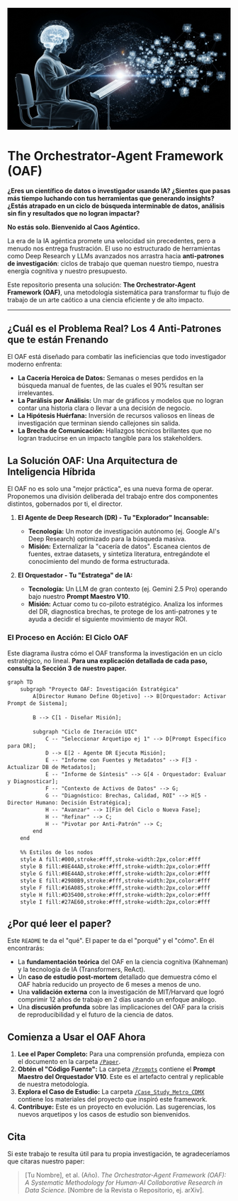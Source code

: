 
![Banner](resources/graph_human.png)

# The Orchestrator-Agent Framework (OAF)

**¿Eres un científico de datos o investigador usando IA? ¿Sientes que pasas más tiempo luchando con tus herramientas que generando insights? ¿Estás atrapado en un ciclo de búsqueda interminable de datos, análisis sin fin y resultados que no logran impactar?**

**No estás solo. Bienvenido al Caos Agéntico.**

La era de la IA agéntica promete una velocidad sin precedentes, pero a menudo nos entrega frustración. El uso no estructurado de herramientas como Deep Research y LLMs avanzados nos arrastra hacia **anti-patrones de investigación**: ciclos de trabajo que queman nuestro tiempo, nuestra energía cognitiva y nuestro presupuesto.

Este repositorio presenta una solución: **The Orchestrator-Agent Framework (OAF)**, una metodología sistemática para transformar tu flujo de trabajo de un arte caótico a una ciencia eficiente y de alto impacto.

---

## ¿Cuál es el Problema Real? Los 4 Anti-Patrones que te están Frenando

El OAF está diseñado para combatir las ineficiencias que todo investigador moderno enfrenta:

-   **La Cacería Heroica de Datos:** Semanas o meses perdidos en la búsqueda manual de fuentes, de las cuales el 90% resultan ser irrelevantes.
-   **La Parálisis por Análisis:** Un mar de gráficos y modelos que no logran contar una historia clara o llevar a una decisión de negocio.
-   **La Hipótesis Huérfana:** Inversión de recursos valiosos en líneas de investigación que terminan siendo callejones sin salida.
-   **La Brecha de Comunicación:** Hallazgos técnicos brillantes que no logran traducirse en un impacto tangible para los stakeholders.

## La Solución OAF: Una Arquitectura de Inteligencia Híbrida

El OAF no es solo una "mejor práctica", es una nueva forma de operar. Proponemos una división deliberada del trabajo entre dos componentes distintos, gobernados por ti, el director.

1.  **El Agente de Deep Research (DR) - Tu "Explorador" Incansable:**
    -   **Tecnología:** Un motor de investigación autónomo (ej. Google AI's Deep Research) optimizado para la búsqueda masiva.
    -   **Misión:** Externalizar la "cacería de datos". Escanea cientos de fuentes, extrae datasets, y sintetiza literatura, entregándote el conocimiento del mundo de forma estructurada.

2.  **El Orquestador - Tu "Estratega" de IA:**
    -   **Tecnología:** Un LLM de gran contexto (ej. Gemini 2.5 Pro) operando bajo nuestro **Prompt Maestro V10**.
    -   **Misión:** Actuar como tu co-piloto estratégico. Analiza los informes del DR, diagnostica brechas, te protege de los anti-patrones y te ayuda a decidir el siguiente movimiento de mayor ROI.

### El Proceso en Acción: El Ciclo OAF

Este diagrama ilustra cómo el OAF transforma la investigación en un ciclo estratégico, no lineal. **Para una explicación detallada de cada paso, consulta la Sección 3 de nuestro paper.**

```mermaid
graph TD
    subgraph "Proyecto OAF: Investigación Estratégica"
        A[Director Humano Define Objetivo] --> B[Orquestador: Activar Prompt de Sistema];
        
        B --> C[1 - Diseñar Misión];
        
        subgraph "Ciclo de Iteración UIC"
            C -- "Seleccionar Arquetipo ej 1" --> D[Prompt Específico para DR];
            D --> E[2 - Agente DR Ejecuta Misión];
            E -- "Informe con Fuentes y Metadatos" --> F[3 - Actualizar DB de Metadatos];
            E -- "Informe de Síntesis" --> G[4 - Orquestador: Evaluar y Diagnosticar];
            F -- "Contexto de Activos de Datos" --> G;
            G -- "Diagnóstico: Brechas, Calidad, ROI" --> H[5 - Director Humano: Decisión Estratégica];
            H -- "Avanzar" --> I[Fin del Ciclo o Nueva Fase];
            H -- "Refinar" --> C;
            H -- "Pivotar por Anti-Patrón" --> C;
        end
    end

    %% Estilos de los nodos
    style A fill:#000,stroke:#fff,stroke-width:2px,color:#fff
    style B fill:#8E44AD,stroke:#fff,stroke-width:2px,color:#fff
    style G fill:#8E44AD,stroke:#fff,stroke-width:2px,color:#fff
    style E fill:#2980B9,stroke:#fff,stroke-width:2px,color:#fff
    style F fill:#16A085,stroke:#fff,stroke-width:2px,color:#fff
    style H fill:#D35400,stroke:#fff,stroke-width:2px,color:#fff
    style I fill:#27AE60,stroke:#fff,stroke-width:2px,color:#fff
```

## ¿Por qué leer el paper?

Este `README` te da el "qué". El paper te da el "porqué" y el "cómo". En él encontrarás:

-   La **fundamentación teórica** del OAF en la ciencia cognitiva (Kahneman) y la tecnología de IA (Transformers, ReAct).
-   Un **caso de estudio post-mortem** detallado que demuestra cómo el OAF habría reducido un proyecto de 6 meses a menos de uno.
-   Una **validación externa** con la investigación de MIT/Harvard que logró comprimir 12 años de trabajo en 2 días usando un enfoque análogo.
-   Una **discusión profunda** sobre las implicaciones del OAF para la crisis de reproducibilidad y el futuro de la ciencia de datos.

## Comienza a Usar el OAF Ahora

1.  **Lee el Paper Completo:** Para una comprensión profunda, empieza con el documento en la carpeta [`/Paper`](./Paper/).
2.  **Obtén el "Código Fuente":** La carpeta [`/Prompts`](./Prompts/) contiene el **Prompt Maestro del Orquestador V10**. Este es el artefacto central y replicable de nuestra metodología.
3.  **Explora el Caso de Estudio:** La carpeta [`/Case_Study_Metro_CDMX`](./Case_Study_Metro_CDMX/) contiene los materiales del proyecto que inspiró este framework.
4.  **Contribuye:** Este es un proyecto en evolución. Las sugerencias, los nuevos arquetipos y los casos de estudio son bienvenidos.

## Cita

Si este trabajo te resulta útil para tu propia investigación, te agradeceríamos que citaras nuestro paper:

> [Tu Nombre], et al. (Año). *The Orchestrator-Agent Framework (OAF): A Systematic Methodology for Human-AI Collaborative Research in Data Science*. [Nombre de la Revista o Repositorio, ej. arXiv].


